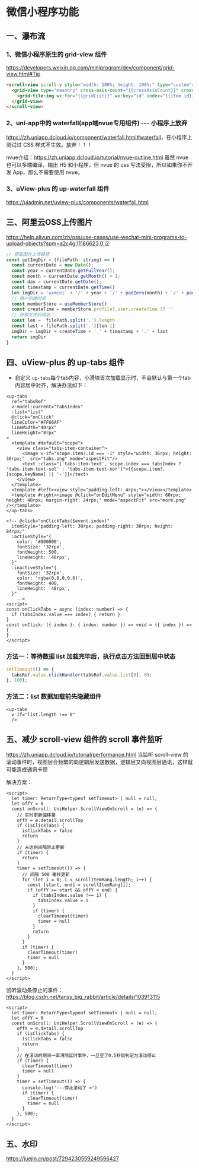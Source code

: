 # 微信小程序功能

## 一、瀑布流

### 1、微信小程序原生的 grid-view 组件

<https://developers.weixin.qq.com/miniprogram/dev/component/grid-view.html#Tip>

```html
<scroll-view scroll-y style="width: 100%; height: 100%;" type="custom">
  <grid-view type="masonry" cross-axis-count="{{crossAxisCount}}" cross-axis-gap="{{crossAxisGap}}" main-axis-gap="{{mainAxisGap}}">
    <grid-tile-img wx:for="{{gridList}}" wx:key="id" index="{{item.id}}" width="{{100}}" height="{{100 * item.sub}}"></grid-tile-img>
  </grid-view>
</scroll-view>
```

### 2、uni-app中的 waterfall(app端nvue专用组件) --- 小程序上放弃

<https://zh.uniapp.dcloud.io/component/waterfall.html#waterfall>，在小程序上测试过 CSS 样式不生效。放弃！！！

nvue介绍：<https://zh.uniapp.dcloud.io/tutorial/nvue-outline.html>
虽然 nvue 也可以多端编译，输出 H5 和小程序，但 nvue 的 css 写法受限，所以如果你不开发 App，那么不需要使用 nvue。


### 3、uView-plus 的 up-waterfall 组件
<https://uiadmin.net/uview-plus/components/waterfall.html>





## 三、阿里云OSS上传图片
<https://help.aliyun.com/zh/oss/use-cases/use-wechat-mini-programs-to-upload-objects?spm=a2c4g.11186623.0.i2>

```js
// 获取图片上传路径
const getImgDir = (filePath: string) => {
  const currentDate = new Date();
  const year = currentDate.getFullYear();
  const month = currentDate.getMonth() + 1;
  const day = currentDate.getDate();
  const timestamp = currentDate.getTime()
  let imgDir = 'wxmini' + '/' + year + '/' + padZero(month) + '/' + padZero(day) + '/'
  // 用户创建时间
  const memberStore = useMemberStore()
  const createTime = memberStore.profile?.user.createTime ?? ''
  // 获取文件后缀名
  const len =  filePath.split('.').length
  const last = filePath.split('.')[len-1]
  imgDir = imgDir + createTime + '_' + timestamp + '.' + last
  return imgDir
}
```

## 四、uView-plus 的 up-tabs 组件

* 自定义 `up-tabs`每个tab内容，小滑块首次加载显示时，不会默认与第一个tab内容居中对齐，解决办法如下：

```vue
<up-tabs
  ref="tabsRef"
  v-model:current="tabsIndex"
  :list="list"
  @click="onClick"
  lineColor="#FF66AF"
  lineWidth="40rpx"
  lineHeight="8rpx"
>
  <template #default="scope">
    <view class="tabs-item-container">
      <image v-if="scope.item?.id === -1" style="width: 36rpx; height: 36rpx;"  src="tabs.png" mode="aspectFit"/>
      <text :class="['tabs-item-text', scope.index === tabsIndex ? 'tabs-item-text-sel' : 'tabs-item-text-nor']">{{scope.item?.[scope.keyName] || '-'}}</text>
    </view>
  </template>
  <template #left><view style="padding-left: 4rpx;"></view></template>
  <template #right><image @click="onEditMenu" style="width: 60rpx; height: 48rpx; margin-right: 24rpx;" mode="aspectFit" src="more.png" /></template>
</up-tabs>

<!-- @click="onClickTabs($event.index)"
  itemStyle="padding-left: 30rpx; padding-right: 30rpx; height: 84rpx;"
  :activeStyle="{
    color: '#000000',
    fontSize: '32rpx',
    fontWeight: 500,
    lineHeight: '48rpx',
  }"
  :inactiveStyle="{
    fontSize: '32rpx',
    color: 'rgba(0,0,0,0.6)',
    fontWeight: 400,
    lineHeight: '48rpx',
  }"
    -->
<script>
const onClickTabs = async (index: number) => {
  if (tabsIndex.value === index) { return }
}
const onClick: ({ index }: { index: number }) => void = ({ index }) => {
}
</script>
```

### 方法一：等待数据 list 加载完毕后，执行点击方法回到居中状态

```js
setTimeout(() => {
  tabsRef.value.clickHandler(tabsRef.value.list[0], 0);
}, 100);
```

### 方法二：list 数据加载前先隐藏组件
```vue
<up-tabs
  v-if="list.length !== 0"
  />
```



## 五、减少 scroll-view 组件的 scroll 事件监听
<https://zh.uniapp.dcloud.io/tutorial/performance.html>
当监听 scroll-view 的滚动事件时，视图层会频繁的向逻辑层发送数据，逻辑层又向视图层通讯，这样就可能造成通讯卡顿

解决方案：

```vue
<script>
  let timer: ReturnType<typeof setTimeout> | null = null;
  let offY = 0
  const onScroll: UniHelper.ScrollViewOnScroll = (e) => {
    // 实时更新偏移量
    offY = e.detail.scrollTop
    if (isClickTabs) {
      isClickTabs = false
      return
    }
    // 未达到间隔禁止更新
    if (timer) {
      return
    }
    timer = setTimeout(() => {
      // 间隔 500 毫秒更新
      for (let i = 0; i < scrollItemRang.length; i++) {
        const [start, end] = scrollItemRang[i];
        if (offY >= start && offY < end) {
          if (tabsIndex.value !== i) {
            tabsIndex.value = i
          }
          if (timer) {
            clearTimeout(timer)
            timer = null
          }
          return
        }
      }
      if (timer) {
        clearTimeout(timer)
        timer = null
      }
    }, 500);
  }
</script>
```


监听滚动条停止的事件：<https://blog.csdn.net/tansy_big_rabbit/article/details/103913115>

```vue
<script>
  let timer: ReturnType<typeof setTimeout> | null = null;
  let offY = 0
  const onScroll: UniHelper.ScrollViewOnScroll = (e) => {
    offY = e.detail.scrollTop
    if (isClickTabs) {
      isClickTabs = false
      return
    }
    // 在滚动的期间一直清除延时事件，一旦空了0.5秒就判定为滚动停止
    if (timer) {
      clearTimeout(timer)
      timer = null
    }
    timer = setTimeout(() => {
      console.log('---停止滚动了 =')
      if (timer) {
        clearTimeout(timer)
        timer = null
      }
    }, 500);
  }
</script>
```


## 五、水印
https://juejin.cn/post/7294230559249596427
